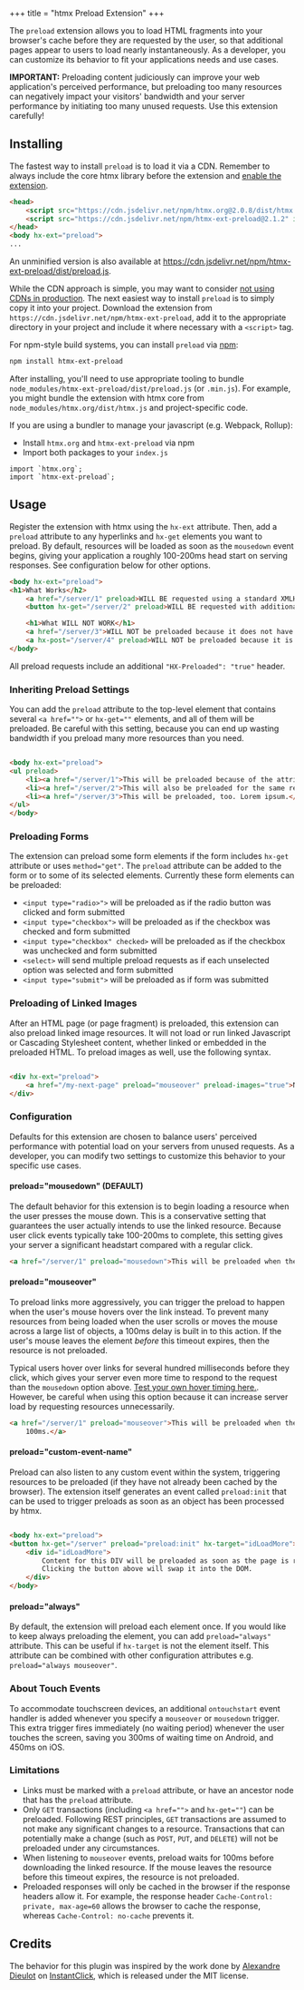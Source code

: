 +++
title = "htmx Preload Extension"
+++

The `preload` extension allows you to load HTML fragments into your browser's cache before they are requested by the
user, so that additional pages appear to users to load nearly instantaneously. As a developer, you can customize its
behavior to fit your applications needs and use cases.

**IMPORTANT:** Preloading content judiciously can improve your web application's perceived performance, but preloading
too many resources can negatively impact your visitors' bandwidth and your server performance by initiating too many
unused requests. Use this extension carefully!

## Installing

The fastest way to install `preload` is to load it via a CDN. Remember to always include the core htmx library before the extension and [enable the extension](#usage).
```HTML
<head>
    <script src="https://cdn.jsdelivr.net/npm/htmx.org@2.0.8/dist/htmx.min.js" integrity="sha384-/TgkGk7p307TH7EXJDuUlgG3Ce1UVolAOFopFekQkkXihi5u/6OCvVKyz1W+idaz" crossorigin="anonymous"></script>
    <script src="https://cdn.jsdelivr.net/npm/htmx-ext-preload@2.1.2" integrity="sha384-PRIcY6hH1Y5784C76/Y8SqLyTanY9rnI3B8F3+hKZFNED55hsEqMJyqWhp95lgfk" crossorigin="anonymous"></script>
</head>
<body hx-ext="preload">
...
```
An unminified version is also available at https://cdn.jsdelivr.net/npm/htmx-ext-preload/dist/preload.js.

While the CDN approach is simple, you may want to consider [not using CDNs in production](https://blog.wesleyac.com/posts/why-not-javascript-cdn). The next easiest way to install `preload` is to simply copy it into your project. Download the extension from `https://cdn.jsdelivr.net/npm/htmx-ext-preload`, add it to the appropriate directory in your project and include it where necessary with a `<script>` tag.

For npm-style build systems, you can install `preload` via [npm](https://www.npmjs.com/):
```sh
npm install htmx-ext-preload
```
After installing, you'll need to use appropriate tooling to bundle `node_modules/htmx-ext-preload/dist/preload.js` (or `.min.js`). For example, you might bundle the extension with htmx core from `node_modules/htmx.org/dist/htmx.js` and project-specific code.

If you are using a bundler to manage your javascript (e.g. Webpack, Rollup):
- Install `htmx.org` and `htmx-ext-preload` via npm
- Import both packages to your `index.js`
```JS
import `htmx.org`;
import `htmx-ext-preload`; 
```

## Usage

Register the extension with htmx using the `hx-ext` attribute. Then, add a `preload` attribute to any hyperlinks
and `hx-get` elements you want to preload. By default, resources will be loaded as soon as the `mousedown` event begins,
giving your application a roughly 100-200ms head start on serving responses. See configuration below for other options.

```html
<body hx-ext="preload">
<h1>What Works</h2>
    <a href="/server/1" preload>WILL BE requested using a standard XMLHttpRequest() and default options (below)</a>
    <button hx-get="/server/2" preload>WILL BE requested with additional htmx headers.</button>

    <h1>What WILL NOT WORK</h1>
    <a href="/server/3">WILL NOT be preloaded because it does not have an explicit "preload" attribute</a>
    <a hx-post="/server/4" preload>WILL NOT be preloaded because it is an HX-POST transaction.</a>
</body>
```

All preload requests include an additional `"HX-Preloaded": "true"` header.

### Inheriting Preload Settings

You can add the `preload` attribute to the top-level element that contains several `<a href="">` or `hx-get=""`
elements, and all of them will be preloaded. Be careful with this setting, because you can end up wasting bandwidth if
you preload many more resources than you need.

```html

<body hx-ext="preload">
<ul preload>
    <li><a href="/server/1">This will be preloaded because of the attribute in the node above.</a>
    <li><a href="/server/2">This will also be preloaded for the same reason.</a>
    <li><a href="/server/3">This will be preloaded, too. Lorem ipsum.</a>
</ul>
</body>
```

### Preloading Forms

The extension can preload some form elements if the form includes `hx-get` attribute or uses `method="get"`. The `preload` attribute can be added to the form or to some of its selected elements. Currently these form elements can be preloaded:
- `<input type="radio>">` will be preloaded as if the radio button was clicked and form submitted
- `<input type="checkbox">` will be preloaded as if the checkbox was checked and form submitted
- `<input type="checkbox" checked>` will be preloaded as if the checkbox was unchecked and form submitted
- `<select>` will send multiple preload requests as if each unselected option was selected and form submitted
- `<input type="submit">` will be preloaded as if form was submitted

### Preloading of Linked Images

After an HTML page (or page fragment) is preloaded, this extension can also preload linked image resources. It will not
load or run linked Javascript or Cascading Stylesheet content, whether linked or embedded in the preloaded HTML. To
preload images as well, use the following syntax.

```html

<div hx-ext="preload">
    <a href="/my-next-page" preload="mouseover" preload-images="true">Next Page</a>
</div>
```

### Configuration

Defaults for this extension are chosen to balance users' perceived performance with potential load on your servers from
unused requests. As a developer, you can modify two settings to customize this behavior to your specific use cases.

#### preload="mousedown" (DEFAULT)

The default behavior for this extension is to begin loading a resource when the user presses the mouse down. This is a
conservative setting that guarantees the user actually intends to use the linked resource. Because user click events
typically take 100-200ms to complete, this setting gives your server a significant headstart compared with a regular
click.

```html
<a href="/server/1" preload="mousedown">This will be preloaded when the user begins to click.</a>
```

#### preload="mouseover"

To preload links more aggressively, you can trigger the preload to happen when the user's mouse hovers over the link
instead. To prevent many resources from being loaded when the user scrolls or moves the mouse across a large list of
objects, a 100ms delay is built in to this action. If the user's mouse leaves the element *before* this timeout expires,
then the resource is not preloaded.

Typical users hover over links for several hundred milliseconds before they click, which gives your server even more
time to respond to the request than the `mousedown` option
above.  [Test your own hover timing here.](http://instantclick.io/click-test). However, be careful when using this
option because it can increase server load by requesting resources unnecessarily.

```html
<a href="/server/1" preload="mouseover">This will be preloaded when the user's mouse remains over it for more than
    100ms.</a>
```

#### preload="custom-event-name"

Preload can also listen to any custom event within the system, triggering resources to be preloaded (if they have not
already been cached by the browser). The extension itself generates an event called `preload:init` that can be used to
trigger preloads as soon as an object has been processed by htmx.

```html

<body hx-ext="preload">
<button hx-get="/server" preload="preload:init" hx-target="idLoadMore">Load More</a>
    <div id="idLoadMore">
        Content for this DIV will be preloaded as soon as the page is ready.
        Clicking the button above will swap it into the DOM.
    </div>
</body>
```

#### preload="always"

By default, the extension will preload each element once.
If you would like to keep always preloading the element, you can add `preload="always"` attribute.
This can be useful if `hx-target` is not the element itself.
This attribute can be combined with other configuration attributes e.g. `preload="always mouseover"`.

### About Touch Events

To accommodate touchscreen devices, an additional `ontouchstart` event handler is added whenever you specify
a `mouseover` or `mousedown` trigger. This extra trigger fires immediately (no waiting period) whenever the user touches
the screen, saving you 300ms of waiting time on Android, and 450ms on iOS.

### Limitations

* Links must be marked with a `preload` attribute, or have an ancestor node that has the `preload` attribute.
* Only `GET` transactions (including `<a href="">` and `hx-get=""`) can be preloaded. Following REST principles, `GET`
  transactions are assumed to not make any significant changes to a resource. Transactions that can potentially make a
  change (such as `POST`, `PUT`, and `DELETE`) will not be preloaded under any circumstances.
* When listening to `mouseover` events, preload waits for 100ms before downloading the linked resource. If the mouse
  leaves the resource before this timeout expires, the resource is not preloaded.
* Preloaded responses will only be cached in the browser if the response headers allow it. For example, the response
  header `Cache-Control: private, max-age=60` allows the browser to cache the response,
  whereas `Cache-Control: no-cache` prevents it.

## Credits

The behavior for this plugin was inspired by the work done by [Alexandre Dieulot](https://github.com/dieulot)
on [InstantClick](http://instantclick.io/), which is released under the MIT license.
